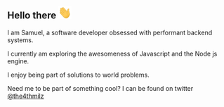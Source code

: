 ## Hello there <img src="https://github.com/Aptcoder/Aptcoder/blob/master/Hello%20there.gif" width="30px" />

<!--
**Aptcoder/Aptcoder** is a ✨ _special_ ✨ repository because its `README.md` (this file) appears on your GitHub profile.

Here are some ideas to get you started:

- 🔭 I’m currently working on ...
- 🌱 I’m currently learning ...
- 👯 I’m looking to collaborate on ...
- 🤔 I’m looking for help with ...
- 💬 Ask me about ...
- 📫 How to reach me: ...
- 😄 Pronouns: ...
- ⚡ Fun fact: ...
-->
 I am Samuel, a software developer obsessed with performant backend systems. 
 
 I currently am exploring the awesomeness of Javascript and the Node js engine.
 
 I enjoy being part of solutions to world problems.
 
 Need me to be part of something cool? I can be found on twitter [@the4thmilz](https://twitter.com/milzthe4th) 
